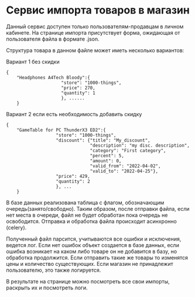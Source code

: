 # Сервис импорта товаров в магазин

Данный сервис доступен только пользователям-продавцам в личном кабинете.
На странице импорта присутствует форма, ожидающая от пользователя файла
в формате .json.

Структура товара в данном файле может иметь несколько вариантов:

Вариант 1 без скидки
```
{
    "Headphones A4Tech Bloody":{
                     "store": "1000-things",
                     "price": 270,
                     "quantity": 1
                     }, ......
    }
```
Вариант 2 если есть необходимость добавить скидку
```
{
    "GameTable for PC ThunderX3 ED2":{
                   "store": "1000-things",
                   "discount": {"title": "My_discount",
                                "description": "my disc. description",
                                "category": "First category",
                                "percent": 5,
                                "amount": 0,
                                "valid_from": "2022-04-02",
                                "valid_to": "2022-04-25"},
                   "price": 429,
                   "quantity": 2
                   }, ...
    }
```
В базе данных реализована таблица с флагом, обозначающим 
очередь(занято/свободно). Таким образом, после отправки файла, если нет
места в очереди, файл не будет обработан пока очередь не освободится.
Отправка и обработка файла происходит асинхронно (celery).

Полученный файл парсится, учитываются все ошибки и исключения, ведется лог. 
Если нет ошибок объект создается в базе данных, если ошибка 
возникает на каком либо товаре он не добавится в базу, но обработка продолжится.
Если отправить такие же товары то изменятся цены и 
количество существующих. Если магазин не принадлежит пользователю, это
также логируется.

В результате на странице можно посмотреть все свои импорты, раскрыть их
и посмотреть логи.

